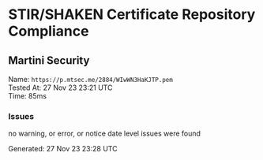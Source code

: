 # STIR/SHAKEN Certificate Repository Compliance

## Martini Security

Name: `https://p.mtsec.me/2884/WIwWN3HaKJTP.pem`\
Tested At: 27 Nov 23 23:21 UTC\
Time: 85ms

### Issues

no warning, or error, or notice date level issues were found

Generated: 27 Nov 23 23:28 UTC